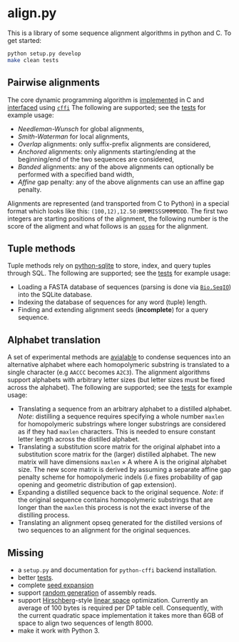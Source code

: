 # align.py
This is a library of some sequence alignment algorithms in python and C. To get
started:

```sh
python setup.py develop
make clean tests
```

## Pairwise alignments

The core dynamic programming algorithm is [implemented](/align/libalign.c) in C
and [interfaced](/align/align.py) using
[`cffi`](https://cffi.readthedocs.org/en/latest/) The following are supported;
see the [tests](/align/tests/align.py) for example usage:

* *Needleman-Wunsch* for global alignments,
* *Smith-Waterman* for local alignments,
* *Overlap* alignments: only suffix-prefix alignments are considered,
* *Anchored* alignments: only alignments starting/ending at the beginning/end
of the two sequences are considered,
* *Banded* alignments: any of the above alignments can optionally be performed
with a specified band width,
* *Affine* gap penalty: any of the above alignments can use an affine gap penalty.

Alignments are represented (and transported from C to Python) in a special
format which looks like this: `(100,12),12.50:BMMMISSSMMMMDDD`. The first two
integers are starting positions of the alignment, the following number is the
score of the aligment and what follows is an [`opseq`](/align/align.py) for the
alignment.

## Tuple methods

Tuple methods rely on [python-sqlite](https://docs.python.org/2/library/sqlite3.html)
to store, index, and query tuples through SQL. The following are supported; see
the [tests](/align/tests/tuples.py) for example usage:

* Loading a FASTA database of sequences (parsing is done via
  [`Bio.SeqIO`](http://biopython.org/wiki/SeqIO)) into the SQLite database.
* Indexing the database of sequences for any word (tuple) length.
* Finding and extending alignment seeds (**incomplete**) for a query sequence.

## Alphabet translation

A set of experimental methods are [avialable](/align/distillery.py) to condense
sequences into an alternative alphabet where each homopolymeric substring is
translated to a single character (e.g `AACCC` becomes `A2C3`). The alignment
algorithms support alphabets with arbitrary letter sizes (but letter sizes must
be fixed across the alphabet). The following are supported; see the
[tests](/align/tests/distillery.py) for example usage:

* Translating a sequence from an arbitrary alphabet to a distilled alphabet.
  *Note*: distilling a sequence requires specifying a whole number `maxlen` for
  homopolymeric substrings where longer substrings are considered as if they had
  `maxlen` characters. This is needed to ensure constant letter length across
  the distilled alphabet.
* Translating a substitution score matrix for the original alphabet into a
  substitution score matrix for the (larger) distilled alphabet. The new matrix
  will have dimensions `maxlen` × A where A is the original alphabet size. The
  new score matrix is derived by assuming a separate affine gap penalty scheme
  for homopolymeric indels (i.e fixes probability of gap opening and geometric
  distribution of gap extension).
* Expanding a distilled sequence back to the original sequence. *Note*: if
  the original sequence contains homopolymeric substrings that are longer than
  the `maxlen` this process is not the exact inverse of the distilling process.
* Translating an alignment opseq generated for the distilled versions of two
  sequences to an alignment for the original sequences.

## Missing
* a `setup.py` and documentation for `python-cffi` backend installation.
* better [tests](/tests).
* complete [seed expansion](/align/tuples.py)
* support [random generation](/align/randseq.py) of assembly reads.
* support [Hirschberg](https://en.wikipedia.org/wiki/Hirschberg's_algorithm)-style
[linear space](/align/libalign.c) optimization. Currently an average of 100
bytes is required per DP table cell. Consequently, with the current quadratic
space implementation it takes more than 6GB of space to align two sequences of
length 8000.
* make it work with Python 3.
